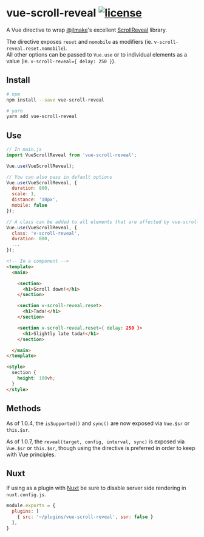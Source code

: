 # vue-scroll-reveal [![license](https://img.shields.io/github/license/tserkov/vue-scroll-reveal.svg)]()
A Vue directive to wrap [@jlmake](https://github.com/jlmakes)'s excellent [ScrollReveal](https://github.com/jlmakes/scrollreveal) library.

The directive exposes `reset` and `nomobile` as modifiers (ie. `v-scroll-reveal.reset.nomobile`).  
All other options can be passed to `Vue.use` or to individual elements as a value (ie. `v-scroll-reveal={ delay: 250 }`).

## Install

``` bash
# npm
npm install --save vue-scroll-reveal
```

``` bash
# yarn
yarn add vue-scroll-reveal
```

## Use

```javascript
// In main.js
import VueScrollReveal from 'vue-scroll-reveal';

Vue.use(VueScrollReveal);

// You can also pass in default options
Vue.use(VueScrollReveal, {
  duration: 800,
  scale: 1,
  distance: '10px',
  mobile: false
});

// A class can be added to all elements that are affected by vue-scroll-reveal
Vue.use(VueScrollReveal, {
  class: 'v-scroll-reveal',
  duration: 800,
  ...
});
```

```html
<!-- In a component -->
<template>
  <main>

    <section>
      <h1>Scroll down!</h1>
    </section>

    <section v-scroll-reveal.reset>
      <h1>Tada!</h1>
    </section>

    <section v-scroll-reveal.reset={ delay: 250 }>
      <h1>Slightly late tada!</h1>
    </section>

  </main>
</template>

<style>
  section {
    height: 100vh;
  }
</style>
```

## Methods

As of 1.0.4, the `isSupported()` and `sync()` are now exposed via `Vue.$sr` or `this.$sr`.

As of 1.0.7, the `reveal(target, config, interval, sync)` is exposed via `Vue.$sr` or `this.$sr`, though using the directive
is preferred in order to keep with Vue principles.

## Nuxt

If using as a plugin with [Nuxt](https://github.com/nuxt/nuxt.js) be sure to disable server side rendering in `nuxt.config.js`.

```javascript
module.exports = {
  plugins: [
    { src: '~/plugins/vue-scroll-reveal', ssr: false }
  ],
}
```
